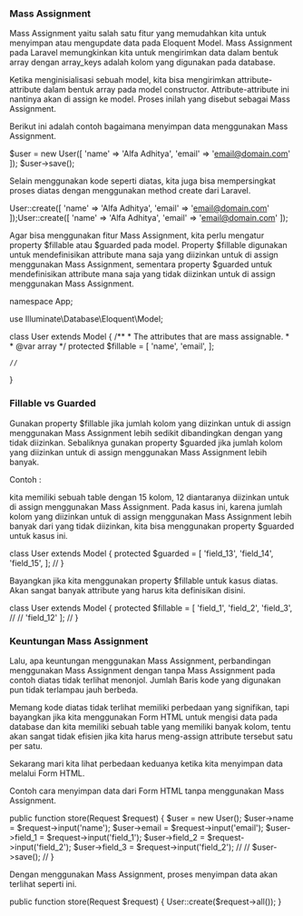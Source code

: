 ### Mass Assignment

Mass Assignment yaitu salah satu fitur yang memudahkan kita untuk menyimpan atau mengupdate data pada Eloquent Model. Mass Assignment pada Laravel memungkinkan kita untuk mengirimkan data dalam bentuk array dengan array_keys adalah kolom yang digunakan pada database.

Ketika menginisialisasi sebuah model, kita bisa mengirimkan attribute-attribute dalam bentuk array pada model constructor. Attribute-attribute ini nantinya akan di assign ke model. Proses inilah yang disebut sebagai Mass Assignment.

Berikut ini adalah contoh bagaimana menyimpan data menggunakan Mass Assignment.

$user = new User([
    'name' => 'Alfa Adhitya',
    'email' => 'email@domain.com'
    ]);
$user->save();

Selain menggunakan kode seperti diatas, kita juga bisa mempersingkat proses diatas dengan menggunakan method create dari Laravel.

User::create([
    'name' => 'Alfa Adhitya',
    'email' => 'email@domain.com'
]);User::create([
    'name' => 'Alfa Adhitya',
    'email' => 'email@domain.com'
]);

Agar bisa menggunakan fitur Mass Assignment, kita perlu mengatur property $fillable atau $guarded pada model. Property $fillable digunakan untuk mendefinisikan attribute mana saja yang diizinkan untuk di assign menggunakan Mass Assignment, sementara property $guarded untuk mendefinisikan attribute mana saja yang tidak diizinkan untuk di assign menggunakan Mass Assignment.

namespace App;

use Illuminate\Database\Eloquent\Model;

class User extends Model
{
    /**
     * The attributes that are mass assignable.
     *
     * @var array
     */
    protected $fillable = [
        'name',
        'email',
    ];

    //
}

### Fillable vs Guarded

Gunakan property $fillable jika jumlah kolom yang diizinkan untuk di assign menggunakan Mass Assignment lebih sedikit dibandingkan dengan yang tidak diizinkan. Sebaliknya gunakan property $guarded jika jumlah kolom yang diizinkan untuk di assign menggunakan Mass Assignment lebih banyak.

Contoh :

kita memiliki sebuah table dengan 15 kolom, 12 diantaranya diizinkan untuk di assign menggunakan Mass Assignment. Pada kasus ini, karena jumlah kolom yang diizinkan untuk di assign menggunakan Mass Assignment lebih banyak dari yang tidak diizinkan, kita bisa menggunakan property $guarded untuk kasus ini.

class User extends Model
{
    protected $guarded = [
        'field_13',
        'field_14',
        'field_15',
    ];
    //
}

Bayangkan jika kita menggunakan property $fillable untuk kasus diatas. Akan sangat banyak attribute yang harus kita definisikan disini.

class User extends Model
{
    protected $fillable = [
        'field_1',
        'field_2',
        'field_3',
        //
        //
        'field_12'
    ];
    //
}

### Keuntungan Mass Assignment

Lalu, apa keuntungan menggunakan Mass Assignment, perbandingan menggunakan Mass Assignment dengan tanpa Mass Assignment pada contoh diatas tidak terlihat menonjol. Jumlah Baris kode yang digunakan pun tidak terlampau jauh berbeda.

Memang kode diatas tidak terlihat memiliki perbedaan yang signifikan, tapi bayangkan jika kita menggunakan Form HTML untuk mengisi data pada database dan kita memiliki sebuah table yang memiliki banyak kolom, tentu akan sangat tidak efisien jika kita harus meng-assign attribute tersebut satu per satu.

Sekarang mari kita lihat perbedaan keduanya ketika kita menyimpan data melalui Form HTML.

Contoh cara menyimpan data dari Form HTML tanpa menggunakan Mass Assignment.

public function store(Request $request)
{
    $user = new User();
    $user->name = $request->input('name');
    $user->email = $request->input('email');
    $user->field_1 = $request->input('field_1');
    $user->field_2 = $request->input('field_2');
    $user->field_3 = $request->input('field_2');
    //
    //
    $user->save();
    //
}

Dengan menggunakan Mass Assignment, proses menyimpan data akan terlihat seperti ini.

public function store(Request $request)
{
    User::create($request->all());
}